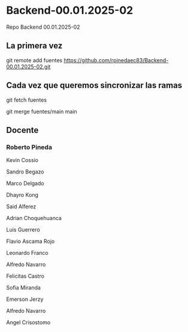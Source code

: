 # Backend-00.01.2025-02
Repo Backend 00.01.2025-02


## La primera vez
git remote add fuentes https://github.com/rpinedaec83/Backend-00.01.2025-02.git


## Cada vez que queremos sincronizar las ramas
git fetch fuentes

git merge fuentes/main main




## Docente
### Roberto Pineda

Kevin Cossio

Sandro Begazo

Marco Delgado

Dhayro Kong

Said Alferez

Adrian Choquehuanca 

Luis Guerrero

Flavio Ascama Rojo

Leonardo Franco

Alfredo Navarro

Felicitas Castro

Sofia Miranda

Emerson Jerzy

Alfredo Navarro

Angel Crisostomo
